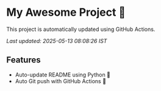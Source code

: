 # My Awesome Project 🚀

This project is automatically updated using GitHub Actions.

_Last updated: 2025-05-13 08:08:26 IST_

## Features
- Auto-update README using Python 🐍
- Auto Git push with GitHub Actions 🤖
